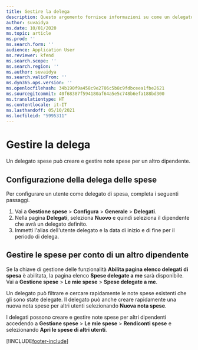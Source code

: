 ```yaml
---
title: Gestire la delega
description: Questo argomento fornisce informazioni su come un delegato di spesa può creare e gestire note spese per un altro dipendente.
author: suvaidya
ms.date: 10/01/2020
ms.topic: article
ms.prod: ''
ms.search.form: ''
audience: Application User
ms.reviewer: kfend
ms.search.scope: ''
ms.search.region: ''
ms.author: suvaidya
ms.search.validFrom: ''
ms.dyn365.ops.version: ''
ms.openlocfilehash: 34b190f9a458c9e2706c5b8c9fdbceea1fbe2621
ms.sourcegitcommit: 40f68387f594180af64a5e5c748b6efa188bd300
ms.translationtype: HT
ms.contentlocale: it-IT
ms.lasthandoff: 05/10/2021
ms.locfileid: "5995311"
---
```

# <a name="manage-delegation"></a>Gestire la delega
Un delegato spese può creare e gestire note spese per un altro dipendente.

## <a name="configuring-expense-delegation"></a>Configurazione della delega delle spese

Per configurare un utente come delegato di spesa, completa i seguenti passaggi. 
1. Vai a **Gestione spese** > **Configura** >  **Generale** > **Delegati**. 
2. Nella pagina **Delegati**, seleziona **Nuovo** e quindi seleziona il dipendente che avrà un delegato definito. 
3. Immetti l'alias dell'utente delegato e la data di inizio e di fine per il periodo di delega.

## <a name="manage-expenses-on-behalf-of-another-employee"></a>Gestire le spese per conto di un altro dipendente

Se la chiave di gestione delle funzionalità **Abilita pagina elenco delegati di spesa** è abilitata, la pagina elenco **Spese delegate a me** sarà disponibile. Vai a **Gestione spese** > **Le mie spese** > **Spese delegate a me**.

Un delegato può filtrare e cercare rapidamente le note spese esistenti che gli sono state delegate. Il delegato può anche creare rapidamente una nuova nota spese per altri utenti selezionando **Nuova nota spese**.

I delegati possono creare e gestire note spese per altri dipendenti accedendo a **Gestione spese** > **Le mie spese** > **Rendiconti spese** e selezionando **Apri le spese di altri utenti**.


[!INCLUDE[footer-include](../includes/footer-banner.md)]